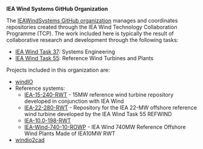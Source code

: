 **IEA Wind Systems GitHub Organization**

The [IEAWindSystems GitHub organization](https://github.com/IEAWindSystems)
manages and coordinates repositories created through the IEA Wind
Technology Collaboration Programme (TCP).
The work included here is typically the result of collaborative research and development
through the following tasks:
- [IEA Wind Task 37](https://iea-wind.org/task37/): Systems Engineering
- [IEA Wind Task 55](https://iea-wind.org/task55/): Reference Wind Turbines and Plants

Projects included in this organization are:
- [windIO](https://github.com/IEAWindSystems/windIO)
- Reference systems:
    - [IEA-15-240-RWT](https://github.com/IEAWindSystems/IEA-15-240-RWT) - 15MW reference wind turbine repository developed in conjunction with IEA Wind
    - [IEA-22-280-RWT](https://github.com/IEAWindSystems/IEA-22-280-RWT) - Repository for the IEA 22-MW offshore reference wind turbine developed by the IEA Wind Task 55 REFWIND
    - [IEA-10.0-198-RWT](https://github.com/IEAWindSystems/IEA-10.0-198-RWT)
    - [IEA-Wind-740-10-ROWP](https://github.com/IEAWindSystems/IEA-Wind-740-10-ROWP) - IEA Wind 740MW Reference Offshore Wind Plants Made of IEA10MW RWT
    <!-- - IEA-Offshore-Borssele - Repository for the IEA Wind Reference Offshore Wind Farm in Borssele -->
    <!-- - IEA-3.4-130-RWT - This repository contains the model data of the land-based reference wind turbine developed within IEA Wind Task 37 -->
    <!-- - iea37-wflo-casestudies - Two case studies designed to study variability in optimization approach and wake models for wind farm layout optimization. In accordance with IEA Task 37. -->
- [windio2cad](https://github.com/IEAWindSystems/windio2cad)
